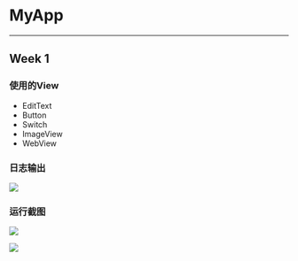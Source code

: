 # MyApp

------

## Week 1

### 使用的View

- EditText
- Button
- Switch
- ImageView
- WebView

### 日志输出

![](https://gitee.com/sobinbin/mdImage/raw/master/img/Grade_3/20200321170835.png)

### 运行截图

![](https://gitee.com/sobinbin/mdImage/raw/master/img/Grade_3/QQ图片20200321171215.jpg)

![](https://gitee.com/sobinbin/mdImage/raw/master/img/Grade_3/QQ图片20200321171209.jpg)